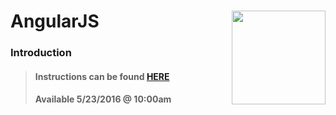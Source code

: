# AngularJS <img align="right" src="https://github.com/Learning-Fuze/prototypes_C8/blob/assets/assets/images/logos/LF_LOGO.png?raw=true" width="150">
### Introduction

>#### Instructions can be found <a href="http://learning-fuze.github.io/prototypes_C8/#/AngularJS-Intro" target="_blank">HERE</a>
>#### Available 5/23/2016 @ 10:00am